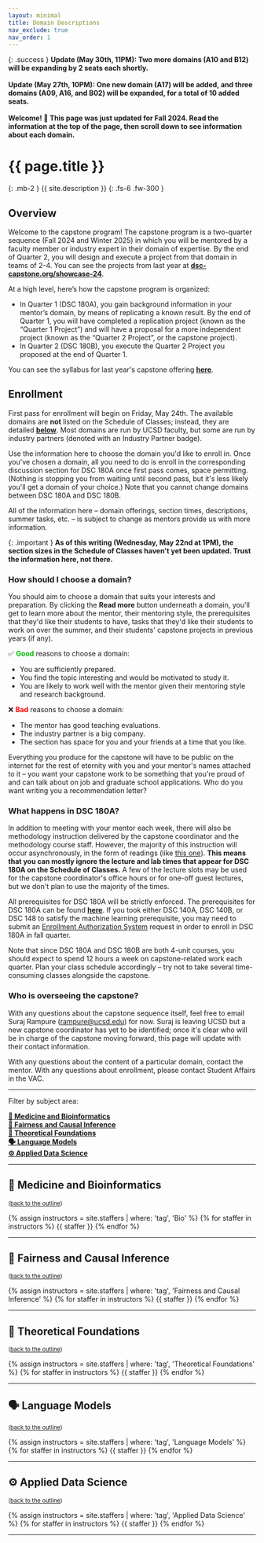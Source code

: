 ```yaml
---
layout: minimal
title: Domain Descriptions
nav_exclude: true
nav_order: 1
---
```


{: .success }
**Update (May 30th, 11PM): Two more domains (A10 and B12) will be expanding by 2 seats each shortly.<br><br>Update (May 27th, 10PM): One new domain (A17) will be added, and three domains (A09, A16, and B02) will be expanded, for a total of 10 added seats.<br><br>Welcome! 👋 This page was just updated for Fall 2024. Read the information at the top of the page, then scroll down to see information about each domain.**

<!-- > **All times listed below are for Fall 2024. To see the Winter 2024 section schedule, check [this spreadsheet](https://docs.google.com/spreadsheets/d/1dCjs06QobZ3jrMBFIMeHYuqXDpGZHLZAxYUnraVQtNI/edit#gid=0).**<br><br>**This page will no longer be updated. See the [course homepage](https://dsc-capstone.org) and [Ed](https://edstem.org/us/courses/48541/discussion/) for future announcements.** -->

# {{ page.title }}
{: .mb-2 }
{{ site.description }}
{: .fs-6 .fw-300 }

## Overview

Welcome to the capstone program! The capstone program is a two-quarter sequence (Fall 2024 and Winter 2025) in which you will be mentored by a faculty member or industry expert in their domain of expertise. By the end of Quarter 2, you will design and execute a project from that domain in teams of 2-4. You can see the projects from last year at [**dsc-capstone.org/showcase-24**](https://dsc-capstone.org/showcase-24).

At a high level, here’s how the capstone program is organized:
- In Quarter 1 (DSC 180A), you gain background information in your mentor’s domain, by means of replicating a known result. By the end of Quarter 1, you will have completed a replication project (known as the “Quarter 1 Project”) and will have a proposal for a more independent project (known as the “Quarter 2 Project”, or the capstone project).
- In Quarter 2 (DSC 180B), you execute the Quarter 2 Project you proposed at the end of Quarter 1.

You can see the syllabus for last year's capstone offering [**here**](https://dsc-capstone.org/2023-24/syllabus).

## Enrollment

First pass for enrollment will begin on Friday, May 24th. The available domains are **not** listed on the Schedule of Classes; instead, they are detailed [**below**](#toc). Most domains are run by UCSD faculty, but some are run by industry partners (denoted with an <span class="badge-industry">Industry Partner</span> badge).

Use the information here to choose the domain you'd like to enroll in. Once you've chosen a domain, all you need to do is enroll in the corresponding discussion section for DSC 180A once first pass comes, space permitting. (Nothing is stopping you from waiting until second pass, but it's less likely you'll get a domain of your choice.) Note that you cannot change domains between DSC 180A and DSC 180B.

All of the information here – domain offerings, section times, descriptions, summer tasks, etc. – is subject to change as mentors provide us with more information.

{: .important }
**As of this writing (Wednesday, May 22nd at 1PM), the section sizes in the Schedule of Classes haven't yet been updated. Trust the information here, not there.**

### How should I choose a domain?

You should aim to choose a domain that suits your interests and preparation. By clicking the <a><b>Read more</b></a> button underneath a domain, you'll get to learn more about the mentor, their mentoring style, the prerequisites that they'd like their students to have, tasks that they'd like their students to work on over the summer, and their students' capstone projects in previous years (if any).

✅ <span style="color:#00bb00"><b>Good</b></span> reasons to choose a domain:
- You are sufficiently prepared.
- You find the topic interesting and would be motivated to study it.
- You are likely to work well with the mentor given their mentoring style and research background.

❌ <span style="color:#ff0000"><b>Bad</b></span> reasons to choose a domain:
- The mentor has good teaching evaluations.
- The industry partner is a big company.
- The section has space for you and your friends at a time that you like.

Everything you produce for the capstone will have to be public on the internet for the rest of eternity with you and your mentor's names attached to it – you want your capstone work to be something that you're proud of and can talk about on job and graduate school applications. Who do you want writing you a recommendation letter?

### What happens in DSC 180A?

In addition to meeting with your mentor each week, there will also be methodology instruction delivered by the capstone coordinator and the methodology course staff. However, the majority of this instruction will occur asynchronously, in the form of readings (like [this one](https://dsc-capstone.org/2023-24/lessons/01/)). **This means that you can mostly ignore the lecture and lab times that appear for DSC 180A on the Schedule of Classes.** A few of the lecture slots may be used for the capstone coordinator's office hours or for one-off guest lectures, but we don't plan to use the majority of the times.

All prerequisites for DSC 180A will be strictly enforced. The prerequisites for DSC 180A can be found [**here**](https://datascience.ucsd.edu/current-students/course-descriptions-and-prerequisites/#dsc-180a-data-science-project-1). If you took either DSC 140A, DSC 140B, or DSC 148 to satisfy the machine learning prerequisite, you may need to submit an [Enrollment Authorization System](https://academicaffairs.ucsd.edu/Modules/Students/PreAuth/) request in order to enroll in DSC 180A in fall quarter.

Note that since DSC 180A and DSC 180B are both 4-unit courses, you should expect to spend 12 hours a week on capstone-related work each quarter. Plan your class schedule accordingly – try not to take several time-consuming classes alongside the capstone.

### Who is overseeing the capstone?

With any questions about the capstone sequence itself, feel free to email Suraj Rampure (rampure@ucsd.edu) for now. Suraj is leaving UCSD but a new capstone coordinator has yet to be identified; once it's clear who will be in charge of the capstone moving forward, this page will update with their contact information.

With any questions about the content of a particular domain, contact the mentor. With any questions about enrollment, please contact Student Affairs in the VAC.

---

Filter by subject area:

<a name='toc'>

[**💊 Medicine and Bioinformatics**](#biology)<br>
[**🤝 Fairness and Causal Inference**](#causal)<br>
[**🧠 Theoretical Foundations**](#theory)<br>
[**🗣️ Language Models**](#language)<br>
[**⚙️ Applied Data Science**](#applied)<br>

---

<a name='biology'></a>

## 💊 Medicine and Bioinformatics

<small>(<a href="#toc">back to the outline</a>)</small>

{% assign instructors = site.staffers | where: 'tag', 'Bio' %}
{% for staffer in instructors %}
{{ staffer }}
{% endfor %}

---

<a name='causal'></a>

## 🤝 Fairness and Causal Inference

<small>(<a href="#toc">back to the outline</a>)</small>

{% assign instructors = site.staffers | where: 'tag', 'Fairness and Causal Inference' %}
{% for staffer in instructors %}
{{ staffer }}
{% endfor %}

---

<a name='theory'></a>

## 🧠 Theoretical Foundations

<small>(<a href="#toc">back to the outline</a>)</small>

{% assign instructors = site.staffers | where: 'tag', 'Theoretical Foundations' %}
{% for staffer in instructors %}
{{ staffer }}
{% endfor %}

---

<a name='language'></a>

## 🗣️ Language Models

<small>(<a href="#toc">back to the outline</a>)</small>

{% assign instructors = site.staffers | where: 'tag', 'Language Models' %}
{% for staffer in instructors %}
{{ staffer }}
{% endfor %}

---

<a name='applied'></a>

## ⚙️ Applied Data Science

<small>(<a href="#toc">back to the outline</a>)</small>

{% assign instructors = site.staffers | where: 'tag', 'Applied Data Science' %}
{% for staffer in instructors %}
{{ staffer }}
{% endfor %}

---



